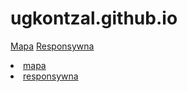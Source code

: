 # ugkontzal.github.io
[Mapa](http://ugkontzal.github.io/docs/cern.html)
[Responsywna](http://ugkontzal.github.io/docs/respons.html)

<li><a href="docs/cern.html">mapa</a></li>
<li><a href="docs/respons.html">responsywna</a></li>
